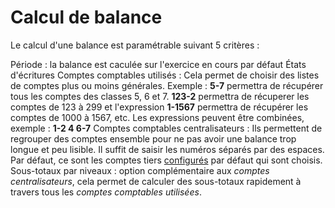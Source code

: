 # Calcul de balance 

Le calcul d'une balance est paramétrable suivant 5 critères :

Période
: la balance est caculée sur l'exercice en cours par défaut
États d'écritures
Comptes comptables utilisés
: Cela permet de choisir des listes de comptes plus ou moins générales. Exemple : **5-7** permettra de récupérer tous les comptes des classes 5, 6 et 7. **123-2** permettra de récuperer les comptes de 123 à 299 et l'expression **1-1567** permettra de récupérer les comptes de 1000 à 1567, etc. Les expressions peuvent être combinées, exemple : **1-2 4 6-7**
Comptes comptables centralisateurs
: Ils permettent de regrouper des comptes ensemble pour ne pas avoir une balance trop longue et peu lisible. Il suffit de saisir les numéros séparés par des espaces. Par défaut, ce sont les comptes tiers [configurés](/backend/companies/edit) par défaut qui sont choisis.
Sous-totaux par niveaux
: option complémentaire aux _comptes centralisateurs_, cela permet de calculer des sous-totaux  rapidement à travers tous les _comptes comptables utilisées_.

